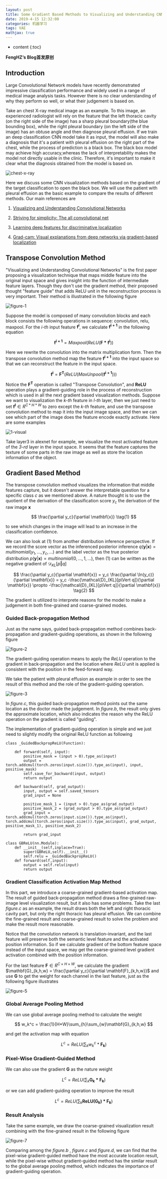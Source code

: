 ```yaml
---
layout: post
title: Some Gradient Based Methods to Visualizing and Understanding CNN
date: 2019-4-15 12:32:00
categories: 机器学习
tags: VAE
mathjax: true
---
```


* content
{:toc}

**FengHZ‘s Blog首发原创**

## Introduction

Large Convolutional Network models have recently demonstrated impressive classification performance and widely used in a range of medical image analysis tasks. However there is no clear understanding of why they perform so well, or what their judgement is based on. 






Take an chest X-ray medical image as an example. To this image, an experienced radiologist will rely on the feature that the left thoracic cavity (on the right side of the image) has a sharp pleural boundary(the blue bounding box), while the right pleural boundary (on the left side of the image) has an obtuse angle and then diagnose pleural effusion. If we train an deep classification CNN model take it as input, the model will also make a diagnosis that it's a patient with pleural effusion on the right part of the chest, while the process of prediction is a black box. The black box model may achieve high accuracy,whereas the lack of interpretability makes the model not directly usable in the clinic. Therefore, it's important to make it clear what the diagnosis obtained from the model is based on.

![chest-x-ray](/images/cnn_visual/chest-x-ray.png)

Here we discuss some CNN visualization methods based on the gradient of the target classification to open the black box. We will use the patient with pleural effusion as the basic example to compare the results of different methods. Our main references are

1. [Visualizing and Understanding Convolutional Networks](https://link.springer.com/chapter/10.1007/978-3-319-10590-1_53)

2. [Striving for simplicity: The all convolutional net](https://arxiv.org/abs/1412.6806)

3. [Learning deep features for discriminative localization](https://www.cv-foundation.org/openaccess/content_cvpr_2016/html/Zhou_Learning_Deep_Features_CVPR_2016_paper.html)
   
4. [Grad-cam: Visual explanations from deep networks via gradient-based localization](http://openaccess.thecvf.com/content_iccv_2017/html/Selvaraju_Grad-CAM_Visual_Explanations_ICCV_2017_paper.html)

## Transpose Convolution Method

"Visualizing and Understanding Convolutional Networks" is the first paper proposing a visualization technique that maps middle feature into the original input space and gives insight into the function of intermediate feature layers. Though they don't use the gradient method, their proposed thought "feature guide" that adds ReLU unit in the reconstruction process is very important. Their method is illustrated in the following figure

![figure-1](/images/cnn_visual/figure_1.png)

Suppose the model is composed of many convolution blocks and each block consists the following operations in sequence: convolution, relu, maxpool. For the *i-th* input feature $\mathbf{f^i}$, we calculate $\mathbf{f^{i+1}}$ in the following equation

$$
\mathbf{f^{i+1}} = Maxpool(ReLU(\mathbf{F*f^i}))
$$

Here we rewrite the convolution into the matrix multiplication form. Then the transpose convolution method map the feature $\mathbf{f^{i+1}}$ into the input space so that we can reconstruct the feature in the input space.

$$
\mathbf{f^{i}} = \mathbf{F^{T}}(ReLU(MaxUnpool(\mathbf{f^{i+1}})))
$$

Notice the $\mathbf{F^T}$ operation is called "Transpose Convolution", and **ReLU** operation plays a gradient-guiding role in the process of reconstruction which is used in all the next gradient based visualization methods. Suppose we want to visualization the *k-th* feature in *l-th* layer, then we just need to set $\mathbf{f^{l}}\in R^{C*H*W}$ to zero except the *k-th* feature, and use the transpose convolution method to map it into the input image space, and then we can see which part of the image does the feature encode exactly activate. Here are some examples

![1-visual](/images/cnn_visual/1_visual.png)

Take layer3 in alexnet for example, we visualize the most activated feature of the *3-rd* layer in the input space. It seems that the feature captures the texture of some parts in the raw image as well as store the location information of the object. 

## Gradient Based Method

The transpose convolution method visualizes the information that middle features capture, but it doesn't answer the interpretable question for a specific class *c* as we mentioned above. A nature thought is to use the quotient of the derivation of the classification score $y_c$ the derivation of the raw image $\mathbf{x}$ 

$$
\frac{\partial y_c}{\partial \mathbf{x}} \tag{1}
$$

to see which changes in the image will lead to an increase in the classification confidence. 

We can also look at $(1)$ from another distribution inference perspective. If we record the score vector as the inferenced posterior inference $q(\mathbf{y}\vert \mathbf{x})=multinomial(y_1,\ldots,y_c,\ldots)$ and the label vector as the true posterior distribution $p(\mathbf{y}\vert \mathbf{x}) = multinomial(0,\ldots,1,\ldots)$, then $(1)$ can be written as the negative gradient of $\mathcal{D}_{KL}[p\Vert q]$

$$
\frac{\partial y_c}{\partial \mathbf{x}}  = y_c \frac{\partial \ln(y_c)}{\partial \mathbf{x}} = y_c -\frac{\mathcal{D}_{KL}[p\Vert q]}{\partial \mathbf{x}} \propto -\frac{\mathcal{D}_{KL}[p\Vert q]}{\partial \mathbf{x}}  \tag{2}
$$

The gradient is utilized to interprete reasons for the model to make a judgement in both fine-grained and coarse-grained modes.

### Guided Back-propagation Method

Just as the name says, guided back-propagation method combines back-propagation and gradient-guiding operations, as shown in the following figure

![figure-2](/images/cnn_visual/figure_2.png)

The gradient-guiding operation means to apply the *ReLU* operation to the gradient in back-propagation and the location where *ReLU* unit is applied is consistent with the position in the feed-forward way.

We take the patient with pleural effusion as example in order to see the result of this method and the role of the gradient-guiding operation.

![figure-3](/images/cnn_visual/figure_3.png)

In *figure.c*, this guided back-propagation method points out the same location as the doctor made the judgement. In *figure.b*, the result only gives the approximate location, which also indicates the reason why the ReLU operation on the gradient is called "guiding".

The implementation of gradient-guiding operation is simple and we just need to slightly modify the original ReLU function as following

```
class _GuidedBackpropReLU(Function):

    def forward(self, input):
        positive_mask = (input > 0).type_as(input)
        output = torch.addcmul(torch.zeros(input.size()).type_as(input), input, positive_mask)
        self.save_for_backward(input, output)
        return output

    def backward(self, grad_output):
        input, output = self.saved_tensors
        grad_input = None

        positive_mask_1 = (input > 0).type_as(grad_output)
        positive_mask_2 = (grad_output > 0).type_as(grad_output)
        grad_input = torch.addcmul(torch.zeros(input.size()).type_as(input), torch.addcmul(torch.zeros(input.size()).type_as(input), grad_output, positive_mask_1), positive_mask_2)

        return grad_input

class GBReLU(nn.Module):
    def __init__(self,inplace=True):
        super(GBReLU,self).__init__()
        self.relu = _GuidedBackpropReLU()
    def forward(self,input):
        output = self.relu(input)
        return output
```

### Gradient Classification Activation Map Method

In this part, we introduce a coarse-grained gradient-based activation map. The result of guided back-propagation method draws a fine-grained raw-image level visualization result, but it also has some problems. Take the last *figure.c* as an example, the result draws both the left and right thoracic cavity part, but only the right thoracic has pleural effusion. We can combine the fine-grained result and coarse-grained result to solve the problem and make the result more reasonable.

Notice that the convolution network is translation-invariant, and the last feature will preserve both the semantic level feature and the activated position information. So if we calculate gradient of the bottom feature space instead of the input space, we may get the coarse-grained level gradient activation combined with the position information. 

For the last feature $\mathbf{F}\in R^{C\times H\times W}$, we calculate the gradient $\mathbf{G}_{k,h,w} = \frac{\partial y_c}{\partial \mathbf{F}_{k,h,w}}$ and use $\mathbf{G}$ to get the weight for each channel in the last feature, just as the following figure illustrates

![figure-5](/images/cnn_visual/figure_5.png)

### Global Average Pooling Method

We can use global average pooling method to calculate the weight

$$
w_k^c = \frac{1}{H*W}\sum_{h}\sum_{w}\mathbf{G}_{k,h,w}
$$

and get the activation map with equation 

$$
L^c = ReLU(\sum_{k}w_k^c *\mathbf{F_k})
$$

### Pixel-Wise Gradient-Guided Method

We can also use the gradient $\mathbf{G}$ as the nature weight 

$$
L^c = ReLU(\sum_{k}\mathbf{G_k*F_k})
$$

or we can add gradient-guiding operation to improve the result

$$
L^c = ReLU(\sum_{k}\mathbf{ReLU(G_k)*F_k})
$$

### Result Analysis

Take the same example, we draw the coarse-grained visualization result combining with the fine-grained result in the following figure

![figure-7](/images/cnn_visual/figure_7.png)

Comparing among the *figure.b* , *figure.c* and *figure.d*, we can find that the pixel-wise gradient-guided method have the most accurate location result, while the pixel-wise without gradient-guided method has the similar result to the global average pooling method, which indicates the importance of gradient-guiding operation.


